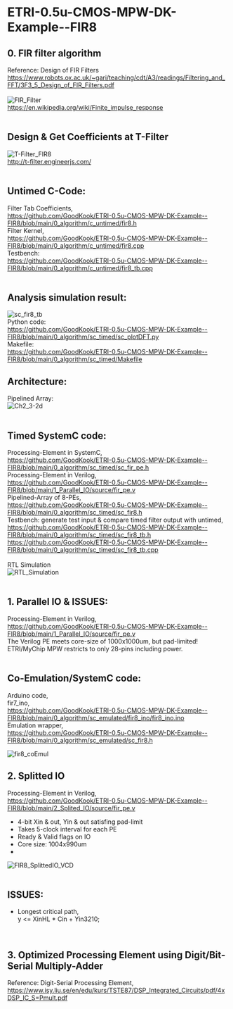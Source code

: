 # ETRI-0.5u-CMOS-MPW-DK-Example--FIR8

## 0. FIR filter algorithm</br>
Reference: Design of FIR Filters</br>
https://www.robots.ox.ac.uk/~gari/teaching/cdt/A3/readings/Filtering_and_FFT/3F3_5_Design_of_FIR_Filters.pdf</br>
</br>
![FIR_Filter](https://github.com/GoodKook/ETRI-0.5u-CMOS-MPW-DK-Example--FIR8/assets/162967523/ea26339b-93e1-4c4c-919d-98f8b54c4d50)</br>
https://en.wikipedia.org/wiki/Finite_impulse_response</br>
</br>
## Design & Get Coefficients at T-Filter</br>
![T-Filter_FIR8](https://github.com/GoodKook/ETRI-0.5u-CMOS-MPW-DK-Example--FIR8/assets/162967523/e3a033ba-f609-4f49-b8c2-f8497fd27d09)</br>
http://t-filter.engineerjs.com/</br>
</br>
## Untimed C-Code:</br>
Filter Tab Coefficients,</br>
https://github.com/GoodKook/ETRI-0.5u-CMOS-MPW-DK-Example--FIR8/blob/main/0_algorithm/c_untimed/fir8.h</br>
Filter Kernel,</br>
https://github.com/GoodKook/ETRI-0.5u-CMOS-MPW-DK-Example--FIR8/blob/main/0_algorithm/c_untimed/fir8.cpp</br>
Testbench:</br>
https://github.com/GoodKook/ETRI-0.5u-CMOS-MPW-DK-Example--FIR8/blob/main/0_algorithm/c_untimed/fir8_tb.cpp</br>
</br>
## Analysis simulation result:</br>
![sc_fir8_tb](https://github.com/GoodKook/ETRI-0.5u-CMOS-MPW-DK-Example--FIR8/assets/162967523/1dbf244c-09db-4b3f-b2b8-ee2d15f0c80e)</br>
Python code:</br>
https://github.com/GoodKook/ETRI-0.5u-CMOS-MPW-DK-Example--FIR8/blob/main/0_algorithm/sc_timed/sc_plotDFT.py</br>
Makefile:</br>
https://github.com/GoodKook/ETRI-0.5u-CMOS-MPW-DK-Example--FIR8/blob/main/0_algorithm/sc_timed/Makefile
</br>
## Architecture:</br>
Pipelined Array:</br>
![Ch2_3-2d](https://github.com/GoodKook/ETRI-0.5u-CMOS-MPW-DK-Example--FIR8/assets/162967523/22160900-b4b9-4ba0-8155-bf709eb11cdd)</br>
</br>
## Timed SystemC code:</br>
Processing-Element in SystemC,</br>
https://github.com/GoodKook/ETRI-0.5u-CMOS-MPW-DK-Example--FIR8/blob/main/0_algorithm/sc_timed/sc_fir_pe.h</br>
Processing-Element in Verilog,</br>
https://github.com/GoodKook/ETRI-0.5u-CMOS-MPW-DK-Example--FIR8/blob/main/1_Parallel_IO/source/fir_pe.v</br>
Pipelined-Array of 8-PEs,</br>
https://github.com/GoodKook/ETRI-0.5u-CMOS-MPW-DK-Example--FIR8/blob/main/0_algorithm/sc_timed/sc_fir8.h</br>
Testbench: generate test input & compare timed filter output with untimed,</br>
https://github.com/GoodKook/ETRI-0.5u-CMOS-MPW-DK-Example--FIR8/blob/main/0_algorithm/sc_timed/sc_fir8_tb.h</br>
https://github.com/GoodKook/ETRI-0.5u-CMOS-MPW-DK-Example--FIR8/blob/main/0_algorithm/sc_timed/sc_fir8_tb.cpp</br>
</br>
RTL Simulation</br>
![RTL_Simulation](https://github.com/GoodKook/ETRI-0.5u-CMOS-MPW-DK-Example--FIR8/assets/162967523/3f50254c-bc0c-4543-8500-f4eb474d75bc)</br>
</br>
## 1. Parallel IO & ISSUES:</br>
Processing-Element in Verilog,</br>
https://github.com/GoodKook/ETRI-0.5u-CMOS-MPW-DK-Example--FIR8/blob/main/1_Parallel_IO/source/fir_pe.v</br>
The Verilog PE meets core-size of 1000x1000um, but pad-limited! ETRI/MyChip MPW restricts to only 28-pins including power.</br>
</br>
## Co-Emulation/SystemC code:</br>
Arduino code,</br>
fir7_ino,</br>
https://github.com/GoodKook/ETRI-0.5u-CMOS-MPW-DK-Example--FIR8/blob/main/0_algorithm/sc_emulated/fir8_ino/fir8_ino.ino</br>
Emulation wrapper,</br>
https://github.com/GoodKook/ETRI-0.5u-CMOS-MPW-DK-Example--FIR8/blob/main/0_algorithm/sc_emulated/sc_fir8.h</br>

![fir8_coEmul](https://github.com/GoodKook/ETRI-0.5u-CMOS-MPW-DK-Example--FIR8/assets/162967523/c300a22c-d729-4a14-930d-62565e4b2859)</br>

## 2. Splitted IO</br>
Processing-Element in Verilog,</br>
https://github.com/GoodKook/ETRI-0.5u-CMOS-MPW-DK-Example--FIR8/blob/main/2_Splited_IO/source/fir_pe.v</br>
- 4-bit Xin & out, Yin & out satisfing pad-limit</br>
- Takes 5-clock interval for each PE</br>
- Ready & Valid flags on IO</br>
- Core size: 1004x990um</br>
- </br>
![FIR8_SplittedIO_VCD](https://github.com/GoodKook/ETRI-0.5u-CMOS-MPW-DK-Example--FIR8/assets/162967523/320b0ff5-4d59-4447-b977-9f4ba5a05b4a)</br>
</br>
## ISSUES:</br>
- Longest critical path,</br>
    y <= XinHL * Cin + Yin3210;</br>
</br>

## 3. Optimized Processing Element using Digit/Bit-Serial Multiply-Adder</br>
Reference: Digit-Serial Processing Element,</br>
https://www.isy.liu.se/en/edu/kurs/TSTE87/DSP_Integrated_Circuits/pdf/4xDSP_IC_S=Pmult.pdf</br>
</br>



